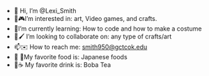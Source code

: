 - 👋 Hi, I’m @Lexi_Smith
- 🎨🎮I’m interested in: art, Video games, and crafts. 
- 🧶I’m currently learning: How to code and how to make a costume
- 💞️🖌️ I’m looking to collaborate on: any type of crafts/art
- 📫✉️ How to reach me: smith950@gctcok.edu
- 🥡 🍣My favorite food is: Japanese foods 
- 🥤☕ My favorite drink is: Boba Tea
